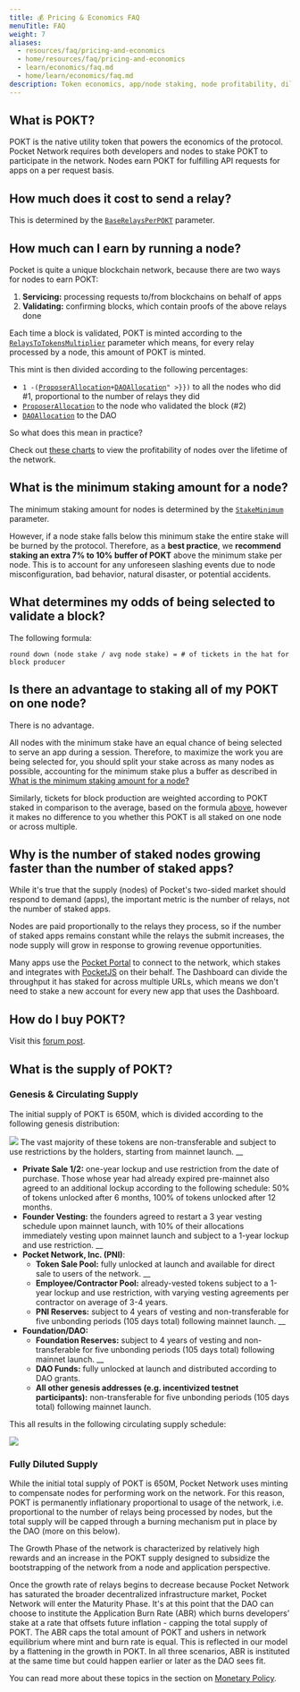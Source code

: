 ```yaml
---
title: 💰 Pricing & Economics FAQ
menuTitle: FAQ
weight: 7
aliases:
  - resources/faq/pricing-and-economics
  - home/resources/faq/pricing-and-economics
  - learn/economics/faq.md
  - home/learn/economics/faq.md
description: Token economics, app/node staking, node profitability, dilution.
---
```



## What is POKT?

POKT is the native utility token that powers the economics of the protocol. Pocket Network requires both developers and nodes to stake POKT to participate in the network. Nodes earn POKT for fulfilling API requests for apps on a per request basis.

## How much does it cost to send a relay?

This is determined by the [`BaseRelaysPerPOKT`](/learn/protocol-parameters/#baserelaysperpokt) parameter.

## How much can I earn by running a node?

Pocket is quite a unique blockchain network, because there are two ways for nodes to earn POKT:

1. **Servicing:** processing requests to/from blockchains on behalf of apps
2. **Validating:** confirming blocks, which contain proofs of the above relays done

Each time a block is validated, POKT is minted according to the [`RelaysToTokensMultiplier`](/learn/protocol-parameters/#relaystotokensmultiplier) parameter which means, for every relay processed by a node, this amount of POKT is minted.

This mint is then divided according to the following percentages:

* `1 -(`[`ProposerAllocation`](/learn/protocol-parameters/#proposerallocation)` + `[`DAOAllocation`](/learn/protocol-parameters/#daoallocation)`" >}})` to all the nodes who did #1, proportional to the number of relays they did
* [`ProposerAllocation`](/learn/protocol-parameters/#proposerallocation) to the node who validated the block (#2)
* [`DAOAllocation`](/learn/protocol-parameters/#daoallocation) to the DAO

So what does this mean in practice?

Check out [these charts](https://c0d3r.org/NetworkCharts) to view the profitability of nodes over the lifetime of the network.

## What is the minimum staking amount for a node?

The minimum staking amount for nodes is determined by the [`StakeMinimum`](/learn/protocol-parameters/#stakeminimum) parameter.

However, if a node stake falls below this minimum stake the entire stake will be burned by the protocol. Therefore, as a **best practice**, we **recommend staking an extra 7% to 10% buffer of POKT** above the minimum stake per node. This is to account for any unforeseen slashing events due to node misconfiguration, bad behavior, natural disaster, or potential accidents.

## What determines my odds of being selected to validate a block?

The following formula:

`round down (node stake / avg node stake) = # of tickets in the hat for block producer`

## Is there an advantage to staking all of my POKT on one node?

There is no advantage.

All nodes with the minimum stake have an equal chance of being selected to serve an app during a session. Therefore, to maximize the work you are being selected for, you should split your stake across as many nodes as possible, accounting for the minimum stake plus a buffer as described in [What is the minimum staking amount for a node?](#what-is-the-minimum-staking-amount-for-a-node)

Similarly, tickets for block production are weighted according to POKT staked in comparison to the average, based on the formula [above](#what-determines-my-odds-of-being-selected-to-validate-a-block"), however it makes no difference to you whether this POKT is all staked on one node or across multiple.

## Why is the number of staked nodes growing faster than the number of staked apps?

While it's true that the supply (nodes) of Pocket's two-sided market should respond to demand (apps), the important metric is the number of relays, not the number of staked apps.

Nodes are paid proportionally to the relays they process, so if the number of staked apps remains constant while the relays the submit increases, the node supply will grow in response to growing revenue opportunities.

Many apps use the [Pocket Portal](https://www.portal.pokt.network) to connect to the network, which stakes and integrates with [PocketJS](https://docs.pokt.network/js) on their behalf. The Dashboard can divide the throughput it has staked for across multiple URLs, which means we don't need to stake a new account for every new app that uses the Dashboard.

## How do I buy POKT?

Visit this [forum post](https://forum.pokt.network/t/secondary-markets-for-pokt/629).

## What is the supply of POKT?

### Genesis & Circulating Supply

The initial supply of POKT is 650M, which is divided according to the following genesis distribution:

![](/images/initial-distribution.jpg)
The vast majority of these tokens are non-transferable and subject to use restrictions by the holders, starting from mainnet launch. __

* **Private Sale 1/2:** one-year lockup and use restriction from the date of purchase. Those whose year had already expired pre-mainnet also agreed to an additional lockup according to the following schedule: 50% of tokens unlocked after 6 months, 100% of tokens unlocked after 12 months. 
* **Founder Vesting:** the founders agreed to restart a 3 year vesting schedule upon mainnet launch, with 10% of their allocations immediately vesting upon mainnet launch and subject to a 1-year lockup and use restriction. __
* **Pocket Network, Inc. (PNI)**: 
  * **Token Sale Pool:** fully unlocked at launch and available for direct sale to users of the network. __
  * **Employee/Contractor Pool:** already-vested tokens subject to a 1-year lockup and use restriction, with varying vesting agreements per contractor on average of 3-4 years. 
  * **PNI Reserves:** subject to 4 years of vesting and non-transferable for five unbonding periods (105 days total) following mainnet launch. __
* **Foundation/DAO:** 
  * **Foundation Reserves:** subject to 4 years of vesting and non-transferable for five unbonding periods (105 days total) following mainnet launch. __
  * **DAO Funds:** fully unlocked at launch and distributed according to DAO grants. 
  * **All other genesis addresses (e.g. incentivized testnet participants):** non-transferable for five unbonding periods (105 days total) following mainnet launch.

This all results in the following circulating supply schedule:

![](/images/circulating-supply-schedule.jpg)
### Fully Diluted Supply

While the initial total supply of POKT is 650M, Pocket Network uses minting to compensate nodes for performing work on the network. For this reason, POKT is permanently inflationary proportional to usage of the network, i.e. proportional to the number of relays being processed by nodes, but the total supply will be capped through a burning mechanism put in place by the DAO (more on this below).

The Growth Phase of the network is characterized by relatively high rewards and an increase in the POKT supply designed to subsidize the bootstrapping of the network from a node and application perspective.

Once the growth rate of relays begins to decrease because Pocket Network has saturated the broader decentralized infrastructure market, Pocket Network will enter the Maturity Phase. It's at this point that the DAO can choose to institute the Application Burn Rate (ABR) which burns developers’ stake at a rate that offsets future inflation - capping the total supply of POKT. The ABR caps the total amount of POKT and ushers in network equilibrium where mint and burn rate is equal. This is reflected in our model by a flattening in the growth in POKT. In all three scenarios, ABR is instituted at the same time but could happen earlier or later as the DAO sees fit.

You can read more about these topics in the section on [Monetary Policy](/learn/economics/monetary-policy/).
